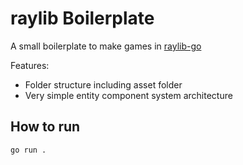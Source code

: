 # raylib Boilerplate

A small boilerplate to make games in [raylib-go](https://github.com/gen2brain/raylib-go)

Features:

- Folder structure including asset folder
- Very simple entity component system architecture

## How to run

```
go run .
```
